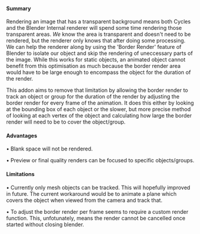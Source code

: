 <h4>Summary</h4>

Rendering an image that has a transparent background means both Cycles and the Blender Internal renderer will spend some time rendering those transparent areas. _We_ know the area is transparent and doesn't need to be rendered, but the renderer only knows that after doing some processing. We can help the renderer along by using the 'Border Render' feature of Blender to isolate our object and skip the rendering of uneccessary parts of the image. While this works for static objects, an animated object cannot benefit from this optimisation as much because the border render area would have to be large enough to encompass the object for the duration of the render.

This addon aims to remove that limitation by allowing the border render to track an object or group for the duration of the render by adjusting the border render for every frame of the animation. It does this either by looking at the bounding box of each object or the slower, but more precise method of looking at each vertex of the object and calculating how large the border render will need to be to cover the object/group.   

<h4>Advantages</h4>

• Blank space will not be rendered.

• Preview or final quality renders can be focused to specific objects/groups.

<h4>Limitations</h4>

• Currently only mesh objects can be tracked. This will hopefully improved in future. The current workaround would be to animate a plane which covers the object when viewed from the camera and track that.

• To adjust the border render per frame seems to require a custom render function. This, unfotunately, means the render cannot be cancelled once started without closing blender.
